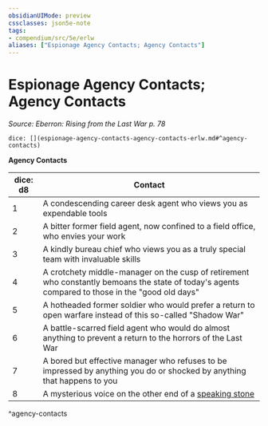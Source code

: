 ```yaml
---
obsidianUIMode: preview
cssclasses: json5e-note
tags:
- compendium/src/5e/erlw
aliases: ["Espionage Agency Contacts; Agency Contacts"]
---
```

# Espionage Agency Contacts; Agency Contacts
*Source: Eberron: Rising from the Last War p. 78* 

`dice: [](espionage-agency-contacts-agency-contacts-erlw.md#^agency-contacts)`

**Agency Contacts**

| dice: d8 | Contact |
|----------|---------|
| 1 | A condescending career desk agent who views you as expendable tools |
| 2 | A bitter former field agent, now confined to a field office, who envies your work |
| 3 | A kindly bureau chief who views you as a truly special team with invaluable skills |
| 4 | A crotchety middle-manager on the cusp of retirement who constantly bemoans the state of today's agents compared to those in the "good old days" |
| 5 | A hotheaded former soldier who would prefer a return to open warfare instead of this so-called "Shadow War" |
| 6 | A battle-scarred field agent who would do almost anything to prevent a return to the horrors of the Last War |
| 7 | A bored but effective manager who refuses to be impressed by anything you do or shocked by anything that happens to you |
| 8 | A mysterious voice on the other end of a [speaking stone](compendium/items/speaking-stone-erlw.md) |
^agency-contacts